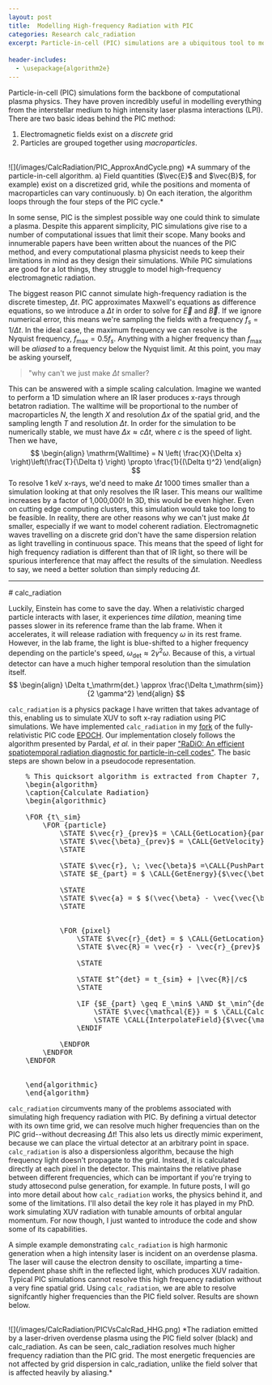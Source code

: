 ```yaml
---
layout: post
title:  Modelling High-frequency Radiation with PIC 
categories: Research calc_radiation
excerpt: Particle-in-cell (PIC) simulations are a ubiquitous tool to model the dynamics of charged particles during laser-plasma interactions. However, they typically cannot resolve electromagnetic radiation in the ultraviolet and x-ray regimes for a number of reasons. Calc_radiation is a module I have written to enable the fully-relativistic PIC code EPOCH to simulate the emission of coherent radiation from charged particles.

header-includes:
  - \usepackage{algorithm2e}
---
```


Particle-in-cell (PIC) simulations form the backbone of computational plasma physics. They have proven incredibly useful in modelling everything from the interstellar medium to high intensity laser plasma interactions (LPI). There are two basic ideas behind the PIC method:
1. Electromagnetic fields exist on a *discrete* grid
2. Particles are grouped together using *macroparticles*.
<br>
![](/images/CalcRadiation/PIC_ApproxAndCycle.png)
*A summary of the particle-in-cell algorithm. a) Field quantities ($\vec{E}$ and $\vec{B}$, for example) exist on a discretized grid, while the positions and momenta of macroparticles can vary continuously. b) On each iteration, the algorithm loops through the four steps of the PIC cycle.*
<br>

In some sense, PIC is the simplest possible way one could think to simulate a plasma. Despite this apparent simplicity, PIC simulations give rise to a number of computational issues that limit their scope. Many books and innumerable papers have been written about the nuances of the PIC method, and every computational plasma physicist needs to keep their limitations in mind as they design their simulations. While PIC simulations are good for a lot things, they struggle to model high-frequency electromagnetic radiation.

The biggest reason PIC cannot simulate high-frequency radiation is the discrete timestep, $\Delta t$. PIC approximates Maxwell's equations as difference equations, so we introduce a $\Delta t$ in order to solve for $\vec{E}$ and $\vec{B}$. If we ignore numerical error, this means we're sampling the fields with a frequency $f_s = 1/\Delta t$. In the ideal case, the maximum frequency we can resolve is the Nyquist frequency, $f_\mathrm{max} = 0.5 f_s$. Anything with a higher frequency than $f_\max$ will be *aliased* to a frequency below the Nyquist limit. At this point, you may be asking yourself, 
>"why can't we just make $\Delta t$ smaller?

This can be answered with a simple scaling calculation. Imagine we wanted to perform a 1D simulation where an IR laser produces x-rays through betatron radiation. The walltime will be proportional to the number of macroparticles $N$, the length $X$ and resolution $\Delta x$ of the spatial grid, and the sampling length $T$ and resolution $\Delta t$. In order for the simulation to be numerically stable, we must have $\Delta x \approx c \Delta t$, where $c$ is the speed of light. Then we have,
$$
\begin{align}
    \mathrm{Walltime} = N \left( \frac{X}{\Delta x} \right)\left(\frac{T}{\Delta t} \right) \propto \frac{1}{(\Delta t)^2}
\end{align}
$$
To resolve 1 keV x-rays, we'd need to make $\Delta t$ 1000 times smaller than a simulation looking at that only resolves the IR laser. This means our walltime increases by a factor of 1,000,000! In 3D, this would be even higher. Even on cutting edge computing clusters, this simulation would take too long to be feasible. In reality, there are other reasons why we can't just make $\Delta t$ smaller, especially if we want to model coherent radiation. Electromagnetic waves travelling on a discrete grid don't have the same dispersion relation as light travelling in continuous space. This means that the speed of light for high frequency radiation is different than that of IR light, so there will be spurious interference that may affect the results of the simulation. Needless to say, we need a better solution than simply reducing $\Delta t$.

<hr>
# calc_radiation

Luckily, Einstein has come to save the day. When a relativistic charged particle interacts with laser, it experiences *time dilation*, meaning time passes slower in its reference frame than the lab frame. When it accelerates, it will release radiation with frequency $\omega$ in its rest frame. However, in the lab frame, the light is blue-shifted to a higher frequency depending on the particle's speed, $\omega_\mathrm{det} \approx 2\gamma^2 \omega$. Because of this, a virtual detector can have a much higher temporal resolution than the simulation itself.
$$
\begin{align}
    \Delta t_\mathrm{det.} \approx \frac{\Delta t_\mathrm{sim}}{2 \gamma^2}
\end{align}
$$

`calc_radiation` is a physics package I have written that takes advantage of this, enabling us to simulate XUV to soft x-ray radiation using PIC simulations. We have implemented `calc_radiation` in my [fork](https://github.com/bunzicker/epoch/tree/develop_calc_radiation) of the fully-relativistic PIC code [EPOCH](https://epochpic.github.io/). Our implementation closely follows the algorithm presented by Pardal, *et al.* in their paper ["RaDiO: An efficient spatiotemporal radiation diagnostic for particle-in-cell codes"](https://www.sciencedirect.com/science/article/pii/S0010465522003538). The basic steps are shown below in a pseudocode representation.

<pre id="calc_rad" class="pseudocode">
    % This quicksort algorithm is extracted from Chapter 7, Introduction to Algorithms (3rd edition)
    \begin{algorithm}
    \caption{Calculate Radiation}
    \begin{algorithmic}

    \FOR {t\_sim}
        \FOR {particle}
            \STATE $\vec{r}_{prev}$ = \CALL{GetLocation}{particle} 
            \STATE $\vec{\beta}_{prev}$ = \CALL{GetVelocity}{particle}
            \STATE

            \STATE $\vec{r}, \; \vec{\beta}$ =\CALL{PushParticle}{}
            \STATE $E_{part} = $ \CALL{GetEnergy}{$\vec{\beta}$}

            \STATE
            \STATE $\vec{a} = $ $(\vec{\beta} - \vec{\vec{\beta}_{prev}})/\Delta t$
            \STATE


            \FOR {pixel}
                \STATE $\vec{r}_{det} = $ \CALL{GetLocation}{pixel}
                \STATE $\vec{R} = \vec{r} - \vec{r}_{prev}$

                \STATE

                \STATE $t^{det} = t_{sim} + |\vec{R}|/c$
                \STATE

                \IF {$E_{part} \geq E_\min$ \AND $t_\min^{det} \leq t^{det} \leq t_\max^{det}$}
                    \STATE $\vec{\mathcal{E}} = $ \CALL{CalculateFieldAtDetector}{$\vec{\beta}, \vec{a}, \vec{R}$}
                    \STATE \CALL{InterpolateField}{$\vec{\mathcal{E}}, \; t^{det}, \; \vec{r}_{det}$}
                \ENDIF

            \ENDFOR
        \ENDFOR
    \ENDFOR

    <!-- \PROCEDURE{PushParticle}{}
    \ENDPROCDEURE -->
    \end{algorithmic}
    \end{algorithm}
</pre>
`calc_radiation` circumvents many of the problems associated with simulating high frequency radiation with PIC. By defining a virtual detector with its own time grid, we can resolve much higher frequencies than on the PIC grid--without decreasing $\Delta t$! This also lets us directly mimic experiment, because we can place the virtual detector at an arbitrary point in space. `calc_radiation` is also a dispersionless algorithm, because the high frequency light doesn't propagate to the grid. Instead, it is calculated directly at each pixel in the detector. This maintains the relative phase between different frequencies, which can be important if you're trying to study attosecond pulse generation, for example. In future posts, I will go into more detail about how `calc_radiation` works, the physics behind it, and some of the limitations. I'll also detail the key role it has played in my PhD. work simulating XUV radiation with tunable amounts of orbital angular momentum. For now though, I just wanted to introduce the code and show some of its capabilities.

A simple example demonstrating `calc_radiation` is high harmonic generation when a high intensity laser is incident on an overdense plasma. The laser will cause the electron density to oscillate, imparting a time-dependent phase shift in the reflected light, which produces XUV radaition. Typical PIC simulations cannot resolve this high frequency radiation without a very fine spatial grid. Using `calc_radiation`, we are able to resolve signifcantly higher frequencies than the PIC field solver. Results are shown below.

<br>
![](/images/CalcRadiation/PICVsCalcRad_HHG.png)
*The radiation emitted by a laser-driven overdense plasma using the PIC field solver (black) and calc_radiation. As can be seen, calc_radiation resolves much higher frequency radiation than the PIC grid. The most energetic frequencies are not affected by grid dispersion in calc_radiation, unlike the field solver that is affected heavily by aliasing.*

<!-- Render the pseudocode algorithm -->
<script>
    pseudocode.renderElement(document.getElementById("calc_rad"), 
    {lineNumber: true});
</script>
<script>
    pseudocode.renderClass("pseudocode");
</script>